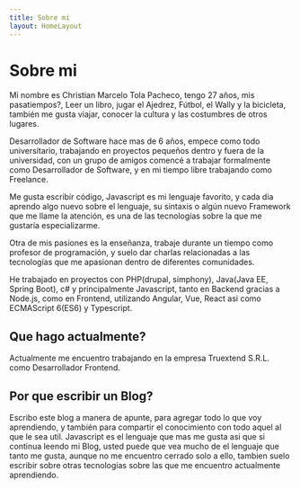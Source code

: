 ```yaml
---
title: Sobre mi
layout: HomeLayout
---
```

# Sobre mi

Mi nombre es Christian Marcelo Tola Pacheco, tengo 27 años, mis pasatiempos?, Leer un libro, jugar el Ajedrez, Fútbol, el Wally y la bicicleta, también me gusta viajar, conocer la cultura y las costumbres de otros lugares.

Desarrollador de Software hace mas de 6 años, empece como todo universitario, trabajando en proyectos pequeños dentro y fuera de la universidad, con un grupo de amigos comencé a trabajar formalmente como Desarrollador de Software, y en mi tiempo libre trabajando como Freelance.

Me gusta escribir código, Javascript es mi lenguaje favorito, y cada dia aprendo algo nuevo sobre el lenguaje, su sintaxis o algún nuevo Framework que me llame la atención, es una de las tecnologías sobre la que me gustaría especializarme.

Otra de mis pasiones es la enseñanza, trabaje durante un tiempo como profesor de programación, y suelo dar charlas relacionadas a las tecnologías que me apasionan dentro de diferentes comunidades.

He trabajado en proyectos con PHP(drupal, simphony), Java(Java EE, Spring Boot), c# y principalmente Javascript, tanto en Backend gracias a Node.js, como en Frontend, utilizando Angular, Vue, React asi como ECMAScript 6(ES6) y Typescript.

## Que hago actualmente?

Actualmente me encuentro trabajando en la empresa Truextend S.R.L. como Desarrollador Frontend.

## Por que escribir un Blog?

Escribo este blog a manera de apunte, para agregar todo lo que voy aprendiendo, y también para compartir el conocimiento con todo aquel al que le sea util.
Javascript es el lenguaje que mas me gusta asi que si continua leendo mi Blog, usted puede que vea mucho de el lenguaje que tanto me gusta, aunque no me encuentro cerrado solo a ello, tambien suelo escribir sobre otras tecnologias sobre las que me encuentro actualmente aprendiendo.